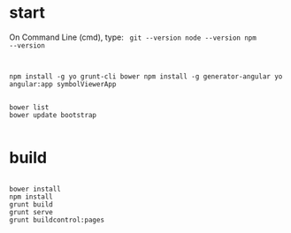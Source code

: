 # start

On Command Line (cmd), type:
<code>
git --version
node --version
npm --version

npm install -g yo grunt-cli bower
npm install -g generator-angular 
yo angular:app symbolViewerApp
</code>


<code>
bower list
bower update bootstrap

</code>


# build

<code>
bower install
npm install
grunt build
grunt serve
grunt buildcontrol:pages
</code>
